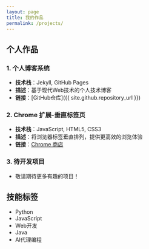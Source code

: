 ```yaml
---
layout: page
title: 我的作品
permalink: /projects/
---
```


## 个人作品

### 1. 个人博客系统
- **技术栈**：Jekyll, GitHub Pages
- **描述**：基于现代Web技术的个人技术博客
- **链接**：[GitHub仓库]({{ site.github.repository_url }})

### 2. Chrome 扩展-垂直标签页
- **技术栈**：JavaScript, HTML5, CSS3
- **描述**：将浏览器标签垂直排列，提供更高效的浏览体验
- **链接**：[Chrome 商店](https://chromewebstore.google.com/detail/%E5%9E%82%E7%9B%B4%E6%A0%87%E7%AD%BE%E9%A1%B5/alimmpdmeenfpgkkifbjokhmolegionj)

### 3. 待开发项目
- 敬请期待更多有趣的项目！

## 技能标签
- Python
- JavaScript
- Web开发
- Java
- AI代理编程
